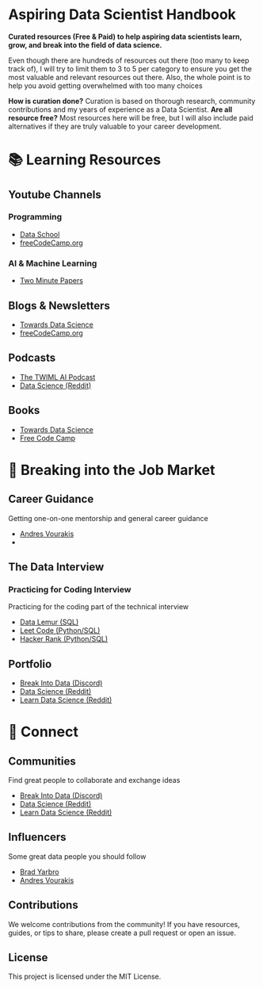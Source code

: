 # Aspiring Data Scientist Handbook

**Curated resources (Free & Paid) to help aspiring data scientists learn, grow, and break into the field of data science.**

Even though there are hundreds of resources out there (too many to keep track of), I will try to limit them to 3 to 5 per category to ensure you get the most valuable and relevant resources out there. Also, the whole point is to help you avoid getting overwhelmed with too many choices

**How is curation done?** Curation is based on thorough research, community contributions and my years of experience as a Data Scientist.
**Are all resource free?** Most resources here will be free, but I will also include paid alternatives if they are truly valuable to your career development.

# 📚 Learning Resources

## Youtube Channels

### Programming
- [Data School](https://www.youtube.com/@dataschool/videos)
- [freeCodeCamp.org](https://www.youtube.com/@freecodecamp/videos)

### AI & Machine Learning 
- [Two Minute Papers](https://www.youtube.com/@TwoMinutePapers)

## Blogs & Newsletters
- [Towards Data Science](https://towardsdatascience.com/)
- [freeCodeCamp.org]()

## Podcasts
- [The TWIML AI Podcast](https://open.spotify.com/show/2sp5EL7s7EqxttxwwoJ3i7)
- [Data Science (Reddit)]()

## Books
- [Towards Data Science]()
- [Free Code Camp]()

# 💼 Breaking into the Job Market

## Career Guidance
Getting one-on-one mentorship and general career guidance
- [Andres Vourakis](https://topmate.io/andres_vourakis)
- []()

## The Data Interview
### Practicing for Coding Interview
Practicing for the coding part of the technical interview
- [Data Lemur (SQL)](https://datalemur.com/sql-interview-questions)
- [Leet Code (Python/SQL)](https://leetcode.com/)
- [Hacker Rank (Python/SQL)](https://www.hackerrank.com/)

## Portfolio
- [Break Into Data (Discord)](https://discord.gg/Uyv7JZ3b)
- [Data Science (Reddit)](https://www.reddit.com/r/datascience/)
- [Learn Data Science (Reddit)](https://www.reddit.com/r/learndatascience/)

# 🤝 Connect

## Communities
Find great people to collaborate and exchange ideas
- [Break Into Data (Discord)](https://discord.gg/Uyv7JZ3b)
- [Data Science (Reddit)](https://www.reddit.com/r/datascience/)
- [Learn Data Science (Reddit)](https://www.reddit.com/r/learndatascience/)

## Influencers
Some great data people you should follow
- [Brad Yarbro](https://www.linkedin.com/in/brad-yarbro/)
- [Andres Vourakis](https://www.linkedin.com/in/andresvourakis/)


## Contributions

We welcome contributions from the community! If you have resources, guides, or tips to share, please create a pull request or open an issue.

## License

This project is licensed under the MIT License.
